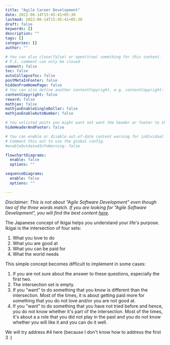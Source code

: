 ```yaml
---
title: "Agile Career Development"
date: 2022-06-14T15:45:41+05:30
lastmod: 2022-06-14T15:45:41+05:30
draft: false
keywords: []
description: ""
tags: []
categories: []
author: ""

# You can also close(false) or open(true) something for this content.
# P.S. comment can only be closed
comment: false
toc: false
autoCollapseToc: false
postMetaInFooter: false
hiddenFromHomePage: false
# You can also define another contentCopyright. e.g. contentCopyright: "This is another copyright."
contentCopyright: false
reward: false
mathjax: false
mathjaxEnableSingleDollar: false
mathjaxEnableAutoNumber: false

# You unlisted posts you might want not want the header or footer to show
hideHeaderAndFooter: false

# You can enable or disable out-of-date content warning for individual post.
# Comment this out to use the global config.
#enableOutdatedInfoWarning: false

flowchartDiagrams:
  enable: false
  options: ""

sequenceDiagrams: 
  enable: false
  options: ""

---
```


*Disclaimer: This is not about "Agile Software Development" even though two of the three words match. If you are looking for "Agile Software Development", you will find the best content [here](https://martinfowler.com/).*

The Japanese concept of Ikigai helps you understand your life's purpose. Ikigai is the intersection of four sets:

1. What you love to do
1. What you are good at
1. What you can be paid for
1. What the world needs 

This simple concept becomes difficult to implement in some cases:
1. If you are not sure about the answer to these questions, especially the first two. 
1. The intersection set is empty.
1. If you "want" to do something that you know is different than the intersection. Most of the times, it is about getting paid more for something that you do not love and/or you are not good at.
1. If you "want" to do something that you have not tried before and hence, you do not know whether it's part of the intersection. Most of the times, it's about a a role that you did not play in the past and you do not know whether you will like it and you can do it well.

We will try address #4 here (because I don't know how to address the first 3 :)




<!--more-->
